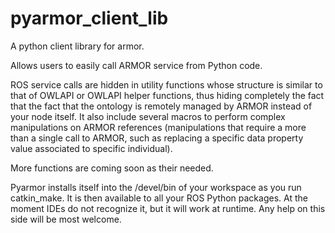 # pyarmor_client_lib
A python client library for armor.

Allows users to easily call ARMOR service from Python code. 

ROS service calls are hidden in utility functions whose structure is similar to that of OWLAPI or OWLAPI helper functions, thus hiding completely the fact that the fact that the ontology is remotely managed by ARMOR instead of your node itself. It also include several macros to perform complex manipulations on ARMOR references (manipulations that require a more than a single call to ARMOR, such as replacing a specific data property value associated to specific individual).

More functions are coming soon as their needed.

Pyarmor installs itself into the /devel/bin of your workspace as you run catkin_make. It is then available to all your ROS Python packages. At the moment IDEs do not recognize it, but it will work at runtime. Any help on this side will be most welcome.
